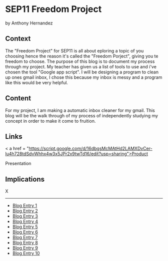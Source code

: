 # SEP11 Freedom Project
by Anthony Hernandez

## Context
The "Freedom Project" for SEP11 is all about eploring a topic of you choosing hence the reason it's called the "Freedom Porject", giving you te freedom to choose. The purpose of this blog is to document my process through my project. My teacher has given us a list of tools to use and i've chosen the tool "Google app script". I will be designing a program to clean up ones gmail inbox, I chose this because my inbox is messy and a program like this would be very helpful. 

## Content
For my project, I am making a automatic inbox cleaner for my gmail. This blog will be the walk through of my process of independently studying my concept in order to make it come to fruition.

## Links

< a href = "https://script.google.com/d/16dbgsMcMAtHd2LAMXDvCer-lu4h728tdSdvWhhx4w3x5JPr2x9twTd16/edit?usp=sharing">Product</a>

Presentation

## Implications
X

---

* [Blog Entry 1](entries/entry01.md)
* [Blog Entry 2](entries/entry02.md)
* [Blog Entry 3](entries/entry03.md)
* [Blog Entry 4](entries/entry04.md)
* [Blog Entry 5](entries/entry05.md)
* [Blog Entry 6](entries/entry06.md)
* [Blog Entry 7](entries/entry07.md)
* [Blog Entry 8](entries/entry08.md)
* [Blog Entry 9](entries/entry09.md)
* [Blog Entry 10](entries/entry10.md)
